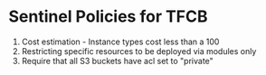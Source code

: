 # Sentinel Policies for TFCB
1. Cost estimation - Instance types cost less than a 100
2. Restricting specific resources to be deployed via modules only
3. Require that all S3 buckets have acl set to "private"